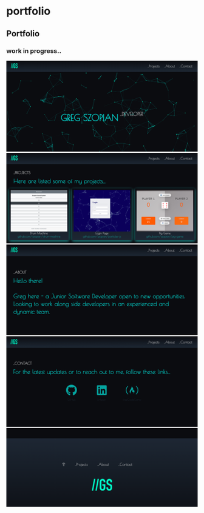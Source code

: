 # portfolio
## Portfolio
### work in progress.. 
<img src="images/pgs1.png">
<img src="images/pgs2.png">
<img src="images/pgs3.png">
<img src="images/pgs4.png">
<img src="images/pgs5.png">
